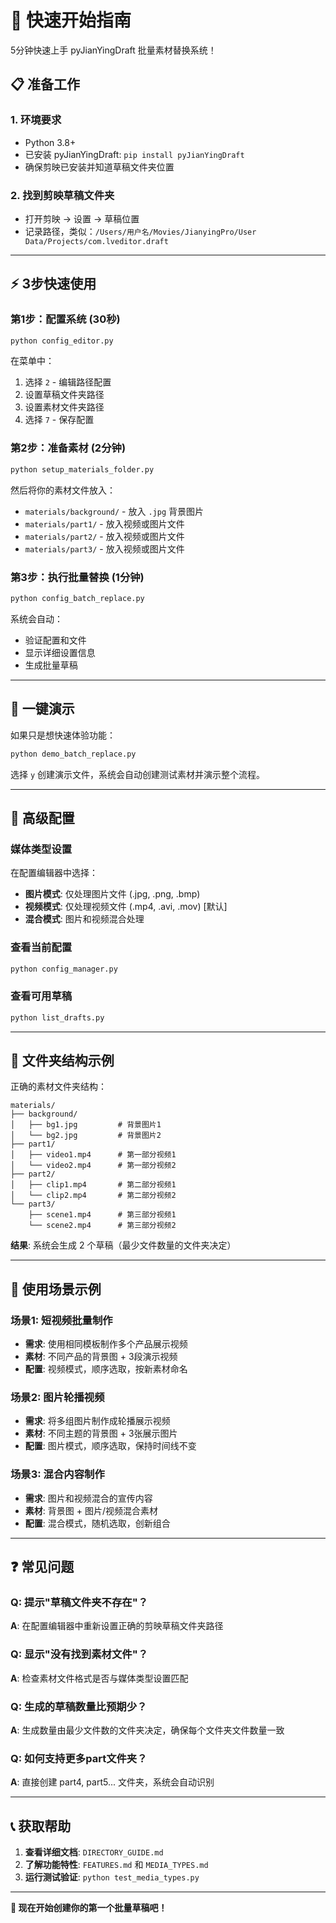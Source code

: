 # 🚀 快速开始指南

5分钟快速上手 pyJianYingDraft 批量素材替换系统！

## 📋 准备工作

### 1. 环境要求
- Python 3.8+
- 已安装 pyJianYingDraft: `pip install pyJianYingDraft`
- 确保剪映已安装并知道草稿文件夹位置

### 2. 找到剪映草稿文件夹
- 打开剪映 → 设置 → 草稿位置
- 记录路径，类似：`/Users/用户名/Movies/JianyingPro/User Data/Projects/com.lveditor.draft`

---

## ⚡ 3步快速使用

### 第1步：配置系统 (30秒)
```bash
python config_editor.py
```

在菜单中：
1. 选择 `2` - 编辑路径配置
2. 设置草稿文件夹路径
3. 设置素材文件夹路径
4. 选择 `7` - 保存配置

### 第2步：准备素材 (2分钟)
```bash
python setup_materials_folder.py
```

然后将你的素材文件放入：
- `materials/background/` - 放入 `.jpg` 背景图片
- `materials/part1/` - 放入视频或图片文件
- `materials/part2/` - 放入视频或图片文件  
- `materials/part3/` - 放入视频或图片文件

### 第3步：执行批量替换 (1分钟)
```bash
python config_batch_replace.py
```

系统会自动：
- 验证配置和文件
- 显示详细设置信息
- 生成批量草稿

---

## 🎯 一键演示

如果只是想快速体验功能：

```bash
python demo_batch_replace.py
```

选择 `y` 创建演示文件，系统会自动创建测试素材并演示整个流程。

---

## 🔧 高级配置

### 媒体类型设置
在配置编辑器中选择：
- **图片模式**: 仅处理图片文件 (.jpg, .png, .bmp)
- **视频模式**: 仅处理视频文件 (.mp4, .avi, .mov) [默认]
- **混合模式**: 图片和视频混合处理

### 查看当前配置
```bash
python config_manager.py
```

### 查看可用草稿
```bash
python list_drafts.py
```

---

## 📁 文件夹结构示例

正确的素材文件夹结构：
```
materials/
├── background/
│   ├── bg1.jpg         # 背景图片1
│   └── bg2.jpg         # 背景图片2
├── part1/
│   ├── video1.mp4      # 第一部分视频1
│   └── video2.mp4      # 第一部分视频2
├── part2/
│   ├── clip1.mp4       # 第二部分视频1
│   └── clip2.mp4       # 第二部分视频2
└── part3/
    ├── scene1.mp4      # 第三部分视频1
    └── scene2.mp4      # 第三部分视频2
```

**结果**: 系统会生成 2 个草稿（最少文件数量的文件夹决定）

---

## 🎨 使用场景示例

### 场景1: 短视频批量制作
- **需求**: 使用相同模板制作多个产品展示视频
- **素材**: 不同产品的背景图 + 3段演示视频
- **配置**: 视频模式，顺序选取，按新素材命名

### 场景2: 图片轮播视频
- **需求**: 将多组图片制作成轮播展示视频
- **素材**: 不同主题的背景图 + 3张展示图片
- **配置**: 图片模式，顺序选取，保持时间线不变

### 场景3: 混合内容制作
- **需求**: 图片和视频混合的宣传内容
- **素材**: 背景图 + 图片/视频混合素材
- **配置**: 混合模式，随机选取，创新组合

---

## ❓ 常见问题

### Q: 提示"草稿文件夹不存在"？
**A**: 在配置编辑器中重新设置正确的剪映草稿文件夹路径

### Q: 显示"没有找到素材文件"？
**A**: 检查素材文件格式是否与媒体类型设置匹配

### Q: 生成的草稿数量比预期少？
**A**: 生成数量由最少文件数的文件夹决定，确保每个文件夹文件数量一致

### Q: 如何支持更多part文件夹？
**A**: 直接创建 part4, part5... 文件夹，系统会自动识别

---

## 📞 获取帮助

1. **查看详细文档**: `DIRECTORY_GUIDE.md`
2. **了解功能特性**: `FEATURES.md` 和 `MEDIA_TYPES.md`
3. **运行测试验证**: `python test_media_types.py`

---

**🎉 现在开始创建你的第一个批量草稿吧！**